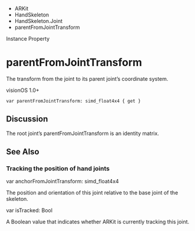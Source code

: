 

- ARKit
- HandSkeleton
- HandSkeleton.Joint
-  parentFromJointTransform 

Instance Property

# parentFromJointTransform

The transform from the joint to its parent joint’s coordinate system.

visionOS 1.0+

``` source
var parentFromJointTransform: simd_float4x4 { get }
```

## Discussion

The root joint’s parentFromJointTransform is an identity matrix.

## See Also

### Tracking the position of hand joints

var anchorFromJointTransform: simd_float4x4

The position and orientation of this joint relative to the base joint of the skeleton.

var isTracked: Bool

A Boolean value that indicates whether ARKit is currently tracking this joint.

